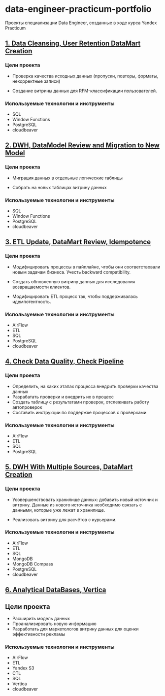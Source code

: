 # data-engineer-practicum-portfolio
Проекты специализации Data Engineer, созданные в ходе курса Yandex Practicum  

## [1. Data Cleansing, User Retention DataMart Creation](</1 Data Cleansing, User Retention DataMart Creation/README.md>)

### **Цели проекта**  

- Проверка качества исходных данных (пропуски, повторы, форматы, некорректные записи)

- Создание витрины данных для RFM-классификации пользователей. 

### **Используемые технологии и инструменты**
- SQL  
- Window Functions
- PostgreSQL  
- cloudbeaver   

## [2. DWH, DataModel Review and Migration to New Model](</2 DWH, DataModel Review, Migration to New Model/README.md>)

### **Цели проекта**  

- Миграция данных в отдельные логические таблицы  

- Собрать на новых таблицах витрину данных

### **Используемые технологии и инструменты**
- SQL  
- Window Functions
- PostgreSQL  
- cloudbeaver   

## [3. ETL Update, DataMart Review, Idempotence](</3 ETL Update, DataMart Review, Idempotence/README.md>)

### **Цели проекта**  

- Модифицировать процессы в пайплайне, чтобы они соответствовали новым задачам бизнеса. Учесть backward compatibility.

- Создать обновленную витрину данных для исследования возвращаемости клиентов.

- Модифицировать ETL процесс так, чтобы поддерживалась идемпотентность.

### **Используемые технологии и инструменты**
- AirFlow  
- ETL    
- SQL  
- PostgreSQL  
- cloudbeaver 


## [4. Check Data Quality, Check Pipeline](</4 Check Data Quality, Check Pipeline/README.md>)

### **Цели проекта**  

- Определить, на каких этапах процесса внедрить проверки качества данных
- Разрабатать проверки и внедрить их в процесс
- Создать таблицу с результатами проверок, отслеживать работу автопроверок
- Составить инструкции по поддержке процессов с проверками

### **Используемые технологии и инструменты**
- AirFlow  
- ETL    
- SQL  
- PostgreSQL  

## [5. DWH With Multiple Sources, DataMart Creation](</5 DWH With Multiple Sources, DataMart Creation/README.md>)

### **Цели проекта**  

- Усовершенствовать хранилище данных: добавить новый источник и витрину. Данные из нового источника необходимо связать с данными, которые уже лежат в хранилище.  

- Реализовать витрину для расчётов с курьерами.  

### **Используемые технологии и инструменты**
- AirFlow  
- ETL    
- SQL  
- MongoDB
- MongoDB Compass
- PostgreSQL  
- cloudbeaver   

## [6. Analytical DataBases, Vertica](</6 Analytical DataBases, Vertica/README.md>)

## **Цели проекта**  

- Расширить модель данных
- Проанализировать новую информацию
- Разработать для маркетологов витрину данных для оценки эффективности рекламы

### **Используемые технологии и инструменты**
- AirFlow  
- ETL    
- Yandex S3
- CTL
- SQL  
- Vertica
- cloudbeaver  

